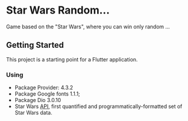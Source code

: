 # Star Wars Random...

Game based on the "Star Wars", where you can win only random ...

## Getting Started

This project is a starting point for a Flutter application.

### Using

* Package Provider: 4.3.2
* Package Google fonts 1.1.1;
* Package Dio 3.0.10
* Star Wars [API](https://swapi.dev/), first quantified and programmatically-formatted set of Star Wars data.

